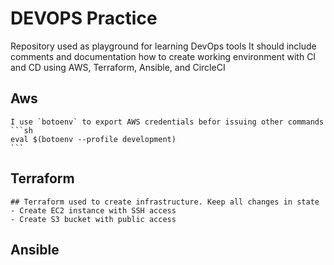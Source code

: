 # DEVOPS Practice

Repository used as playground for learning DevOps tools
It should include comments and documentation how to create working environment with CI and CD using AWS, Terraform, Ansible, and CircleCI

## Aws
    I use `botoenv` to export AWS credentials befor issuing other commands
    ```sh
    eval $(botoenv --profile development)
    ```
    
## Terraform
    ## Terraform used to create infrastructure. Keep all changes in state
    - Create EC2 instance with SSH access
    - Create S3 bucket with public access
  
## Ansible
